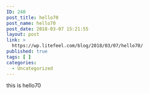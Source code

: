 ```yaml
---
ID: 240
post_title: hello70
post_name: hello70
post_date: 2018-03-07 15:21:55
layout: post
link: >
  https://wp.litefeel.com/blog/2018/03/07/hello70/
published: true
tags: [ ]
categories:
  - Uncategorized
---
```

this is hello70
